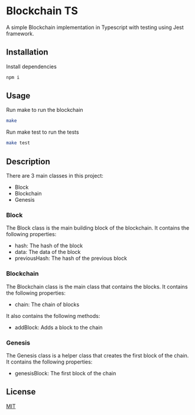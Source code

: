 # Blockchain TS

A simple Blockchain implementation in Typescript with testing using Jest framework.

## Installation

Install dependencies

```bash
npm i
```

## Usage

Run make to run the blockchain

```bash
make
```

Run make test to run the tests

```bash
make test
```

## Description

There are 3 main classes in this project:
- Block
- Blockchain
- Genesis

### Block

The Block class is the main building block of the blockchain. It contains the following properties:
- hash: The hash of the block
- data: The data of the block
- previousHash: The hash of the previous block

### Blockchain

The Blockchain class is the main class that contains the blocks. It contains the following properties:
- chain: The chain of blocks

It also contains the following methods:
- addBlock: Adds a block to the chain


### Genesis

The Genesis class is a helper class that creates the first block of the chain. It contains the following properties:
- genesisBlock: The first block of the chain

## License

[MIT](https://choosealicense.com/licenses/mit/)
